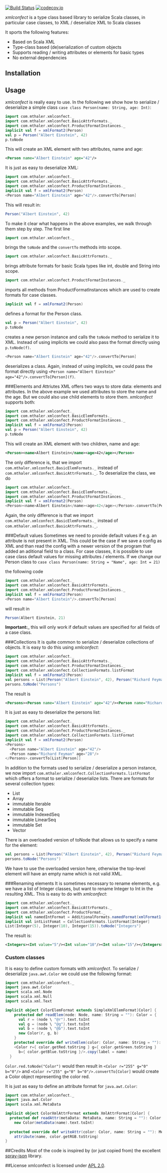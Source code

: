 [![Build Status](https://travis-ci.org/mthaler/xmlconfect.png)](https://travis-ci.org/mthaler/xmlconfect)
[![codecov.io](http://codecov.io/github/mthaler/xmlconfect/coverage.svg?branch=master)](http://codecov.io/github/mthaler/xmlconfect?branch=master)

_xmlconfect_ is a type class based library to serialize Scala classes, in particular case classes, to XML / deserialize XML to Scala classes

It sports the following features:

* Based on Scala XML
* Type-class based (de)serialization of custom objects
* Supports reading / writing attributes or elements for basic types
* No external dependencies

## Installation

## Usage
_xmlconfect_ is really easy to use. In the following we show how to serialize / deserialize a simple class `case class Person(name: String, age: Int)`:

```scala
import com.mthaler.xmlconfect._
import com.mthaler.xmlconfect.BasicAttrFormats._
import com.mthaler.xmlconfect.ProductFormatInstances._
implicit val f = xmlFormat2(Person)
val p = Person("Albert Einstein", 42)
p.toNode
```
This will create an XML element with two attributes, name and age:

```xml
<Person name="Albert Einstein" age="42"/>
```

It is just as easy to deserialize XML:

```scala
import com.mthaler.xmlconfect._
import com.mthaler.xmlconfect.BasicAttrFormats._
import com.mthaler.xmlconfect.ProductFormatInstances._
implicit val f = xmlFormat2(Person)
<Person name="Albert Einstein" age="42"/>.convertTo[Person]
```

This will result in:

```scala
Person("Albert Einstein", 42)
```

To make it clear what happens in the above examples, we walk through them step by step. The first line

```scala
import com.mthaler.xmlconfect._
```

brings the `toNode` and the `convertTo` methods into scope. 

```scala
import com.mthaler.xmlconfect.BasicAttrFormats._
```
brings attribute formats for basic Scala types like int, double and String into scope.

```scala
import com.mthaler.xmlconfect.ProductFormatInstances._
```
imports all methods from ProductFormatInstances which are used to create formats for case classes.

```scala
implicit val f = xmlFormat2(Person)
```
defines a format for the Person class.

```scala
val p = Person("Albert Einstein", 42)
p.toNode
```
creates a new person instance and calls the `toNode` method to serialize it to XML. Instead of using implicits we could also pass the format directly using `p.toNode(f)`.

```scala
<Person name="Albert Einstein" age="42"/>.convertTo[Person]
```
deserializes a class. Again, instead of using implicits, we could pass the format directly using `<Person name="Albert Einstein" age="42"/>.convertTo[Person](f)`.

###Elements and Attriutes
XML offers two ways to store data: elements and attributes. In the above example we used attributes to store the name and the age. But we could also use child elements to store them. _xmlconfect_ supports both:

```scala
import com.mthaler.xmlconfect._
import com.mthaler.xmlconfect.BasicElemFormats._
import com.mthaler.xmlconfect.ProductFormatInstances._
implicit val f = xmlFormat2(Person)
val p = Person("Albert Einstein", 42)
p.toNode
```
This will create an XML element with two children, name and age:

```xml
<Person><name>Albert Einstein</name><age>42</age></Person>
```
The only difference is, that we import `com.mthaler.xmlconfect.BasicElemFormats._` instead of `com.mthaler.xmlconfect.BasicAttrFormats._`. To deserialize the class, we do

```scala
import com.mthaler.xmlconfect._
import com.mthaler.xmlconfect.BasicElemFormats._
import com.mthaler.xmlconfect.ProductFormatInstances._
implicit val f = xmlFormat2(Person)
<Person><name>Albert Einstein</name><age>42</age></Person>.convertTo[Person]
```
Again, the only difference is that we import `com.mthaler.xmlconfect.BasicElemFormats._` instead of `com.mthaler.xmlconfect.BasicAttrFormats._`.

###Default values
Sometimes we need to provide default values if e.g. an attribute is not present in XML. This could be the case if we save a config as XML and than read the config with a newer version of the program that added an aditional field to a class. For case classes, it is possible to use case class default values for missing attributes / elements. If we change our Person class to `case class Person(name: String = "Name", age: Int = 21)`

the following code

```scala
import com.mthaler.xmlconfect._
import com.mthaler.xmlconfect.BasicAttrFormats._
import com.mthaler.xmlconfect.ProductFormatInstances._
implicit val f = xmlFormat2(Person)
<Person name="Albert Einstein"/>.convertTo[Person]
```

will result in 

```scala
Person(Albert Einstein, 21)
```

__Important:___ this will only work if default values are specified for all fields of a case class.

###Collections
It is quite common to serialize / deserialize collections of objects. It is easy to do this using _xmlconfect_:

```scala
import com.mthaler.xmlconfect._
import com.mthaler.xmlconfect.BasicAttrFormats._
import com.mthaler.xmlconfect.ProductFormatInstances._
import com.mthaler.xmlconfect.CollectionFormats.listFormat
implicit val f = xmlFormat2(Person)
val persons = List(Person("Albert Einstein", 42), Person("Richard Feyman", 28))
persons.toNode("Persons")
```
The result is
```xml
<Persons><Person name="Albert Einstein" age="42"/><Person name="Richard Feyman" age="28"/></Persons>
```

It is just as easy to deserialize the persons list:
```scala
import com.mthaler.xmlconfect._
import com.mthaler.xmlconfect.BasicAttrFormats._
import com.mthaler.xmlconfect.ProductFormatInstances._
import com.mthaler.xmlconfect.CollectionFormats.listFormat
implicit val f = xmlFormat2(Person)
<Persons>
  <Person name="Albert Einstein" age="42"/>
  <Person name="Richard Feyman" age="28"/>
</Persons>.convertTo[List[Person]]
```
In addition to the formats used to serialize / deserialize a person instance, we now import `com.mthaler.xmlconfect.CollectionFormats.listFormat` which offers a format to serialize / deserialize lists. There are formats for several collection types:

* List
* Array
* immutable Iterable
* immutable Seq
* immutable IndexedSeq
* immutable LinearSeq
* immutable Set
* Vector

There is an overloaded version of toNode that allows us to specify a name for the element:
```scala
val persons = List(Person("Albert Einstein", 42), Person("Richard Feyman", 28))
persons.toNode("Persons")
```
We have to use the overloaded version here, otherwise the top-level element will have an empty name which is not valid XML.

###Renaming elements
It is sometimes necessary to rename elements, e.g. we have a list of Integer classes, but want to rename Integer to Int in the resulting XML. This is easy to do with _xmlconfect_:
```scala
import com.mthaler.xmlconfect._
import com.mthaler.xmlconfect.BasicAttrFormats._
import com.mthaler.xmlconfect.ProductFormat._
implicit val namedIntFormat = AdditionalFormats.namedFormat(xmlFormat1(Integer), "Int")
implicit val intListFomat = CollectionFormats.listFormat[Integer]
List(Integer(5), Integer(10), Integer(15)).toNode("Integers")
```
The result is:
```xml
<Integers><Int value="5"/><Int value="10"/><Int value="15"/></Integers>
```
### Custom classes

It is easy to define custom formats with _xmlconfect_. To serialize / deserialize `java.awt.Color` we could use the following format:

```scala
import com.mthaler.xmlconfect._
import java.awt.Color
import scala.xml.Node
import scala.xml.Null
import scala.xml.Text

implicit object ColorElemFormat extends SimpleXmlElemFormat[Color] {
    protected def readElem(node: Node, name: String = ""): Color = {
      val r = (node \ "@r").text.toInt
      val g = (node \ "@g").text.toInt
      val b = (node \ "@b").text.toInt
      new Color(r, g, b)
    }
    protected override def writeElem(color: Color, name: String = ""): Node = 
    <Color r={ color.getRed.toString } g={ color.getGreen.toString } 
      b={ color.getBlue.toString }/>.copy(label = name)
  }
```
`Color.red.toNode("Color")` would then result in `<Color r="255" g="0" b="0"/>` and `<Color r="255" g="0" b="0"/>.convertTo[Color]` would create a Color object representing the color red.

It is just as easy to define an attribute format for `java.awt.Color`:

```scala
import com.mthaler.xmlconfect._
import java.awt.Color
import scala.xml.MetaData

implicit object ColorXmlAttrFormat extends XmlAttrFormat[Color] {
  protected def readAttr(metaData: MetaData, name: String = ""): Color = 
    new Color(metaData(name).text.toInt)
    
  protected override def writeAttr(color: Color, name: String = ""): MetaData = 
    attribute(name, color.getRGB.toString)
}
```

##Credits
Most of the code is inspired by (or just copied from) the excellent [spray-json](https://github.com/spray/spray-json) library.

##License
xmlconfect is licensed under [APL 2.0](http://www.apache.org/licenses/LICENSE-2.0).
